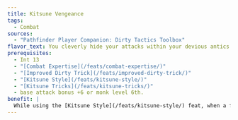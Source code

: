 ```yaml
---
title: Kitsune Vengeance
tags:
  - Combat
sources:
  - "Pathfinder Player Companion: Dirty Tactics Toolbox"
flavor_text: You cleverly hide your attacks within your devious antics.
prerequisites:
  - Int 13
  - "[Combat Expertise](/feats/combat-expertise/)"
  - "[Improved Dirty Trick](/feats/improved-dirty-trick/)"
  - "[Kitsune Style](/feats/kitsune-style/)"
  - "[Kitsune Tricks](/feats/kitsune-tricks/)"
  - base attack bonus +6 or monk level 6th.
benefit: |
  While using the [Kitsune Style](/feats/kitsune-style/) feat, when a foe provokes an attack of opportunity from you, you can attempt to perform a dirty trick combat maneuver in place of making a melee attack.
---
```

